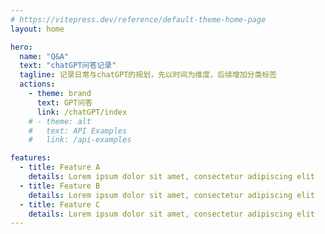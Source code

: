 ```yaml
---
# https://vitepress.dev/reference/default-theme-home-page
layout: home

hero:
  name: "Q&A"
  text: "chatGPT问答记录"
  tagline: 记录日常与chatGPT的规划，先以时间为维度，后续增加分类标签
  actions:
    - theme: brand
      text: GPT问答
      link: /chatGPT/index
    # - theme: alt
    #   text: API Examples
    #   link: /api-examples

features:
  - title: Feature A
    details: Lorem ipsum dolor sit amet, consectetur adipiscing elit
  - title: Feature B
    details: Lorem ipsum dolor sit amet, consectetur adipiscing elit
  - title: Feature C
    details: Lorem ipsum dolor sit amet, consectetur adipiscing elit
---
```


